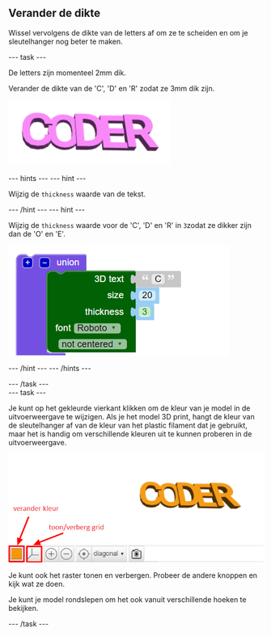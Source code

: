 ## Verander de dikte

Wissel vervolgens de dikte van de letters af om ze te scheiden en om je sleutelhanger nog beter te maken.

--- task ---

De letters zijn momenteel 2mm dik.

Verander de dikte van de 'C', 'D' en 'R' zodat ze 3mm dik zijn.

![schermafbeelding](images/coder-finished.png)

--- hints --- --- hint ---

Wijzig de `thickness` waarde van de tekst.

--- /hint --- --- hint ---

Wijzig de `thickness` waarde voor de 'C', 'D' en 'R' in `3`zodat ze dikker zijn dan de 'O' en 'E'.

![schermafbeelding](images/coder-thickness.png)

--- /hint --- --- /hints ---

--- /task ---   
--- task ---

Je kunt op het gekleurde vierkant klikken om de kleur van je model in de uitvoerweergave te wijzigen. Als je het model 3D print, hangt de kleur van de sleutelhanger af van de kleur van het plastic filament dat je gebruikt, maar het is handig om verschillende kleuren uit te kunnen proberen in de uitvoerweergave.

![schermafbeelding](images/coder-colour.png)

Je kunt ook het raster tonen en verbergen. Probeer de andere knoppen en kijk wat ze doen.

Je kunt je model rondslepen om het ook vanuit verschillende hoeken te bekijken.

--- /task ---
